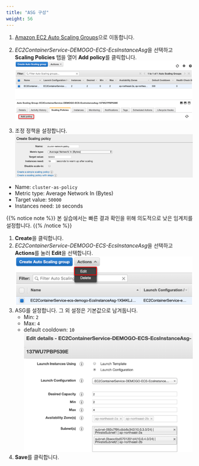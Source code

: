 ```yaml
---
title: "ASG 구성"
weight: 56
---
```


1)	[Amazon EC2 Auto Scaling Groups](https://ap-northeast-2.console.aws.amazon.com/ec2/autoscaling/home?region=ap-northeast-2#AutoScalingGroups:view=details)으로 이동합니다.

2)	*EC2ContainerService-DEMOGO-ECS-EcsInstanceAsg*을 선택하고 **Scaling Policies** 탭을 열어 **Add policy**를 클릭합니다.
![AddPolicy](../../../../static/images/autoscale/cluster/add_policy.png)

3)	조정 정책을 설정합니다. 
![ConfigurePolicy](../../../../static/images/autoscale/cluster/configure_scaling_policy.png)
* Name: `cluster-as-policy`
* Metric type: Average Network In (Bytes)
* Target value: `50000`
* Instances need: `10` seconds 

{{% notice note %}}
본 실습에서는 빠른 결과 확인을 위해 의도적으로 낮은 임계치를 설정합니다. 
{{% /notice %}}

1. **Create**을 클릭합니다.
2. *EC2ContainerService-DEMOGO-ECS-EcsInstanceAsg*을 선택하고 **Actions**를 눌러 **Edit**을 선택합니다. 
![EditASG](../../../../static/images/autoscale/cluster/edit_asg.png)
1.	ASG를 설정합니다. 그 외 설정은 기본값으로 남겨둡니다.  
    * Min: `2`
    * Max: `4`
    * default cooldown: `10` 
![EditASGDetails](../../../../static/images/autoscale/cluster/edit_asg_details.png)
1.	**Save**를 클릭합니다.